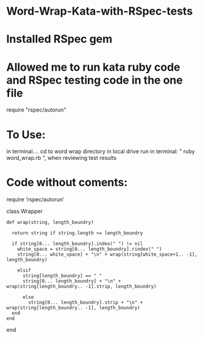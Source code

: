 # Word-Wrap-Kata-with-RSpec-tests

# Installed RSpec gem

# Allowed me to run kata ruby code and RSpec testing code in the one file
require "rspec/autorun"  

# To Use:
in terminal....
cd to word wrap directory in local drive
run in terminal:  " ruby word_wrap.rb ", when reviewing test results


# Code without coments:

require 'rspec/autorun'  

class Wrapper

    def wrap(string, length_boundry)

      return string if string.length <= length_boundry 
        
      if string[0... length_boundry].index(" ") != nil
        white_space = string[0... length_boundry].rindex(" ")
        string[0... white_space] + "\n" + wrap(string[white_space+1.. -1], length_boundry)
        
        elsif 
          string[length_boundry] == " "
          string[0... length_boundry] + "\n" + wrap(string[length_boundry.. -1].strip, length_boundry)
          
          else
            string[0... length_boundry].strip + "\n" + wrap(string[length_boundry.. -1], length_boundry)
      end
    end
  
end   
